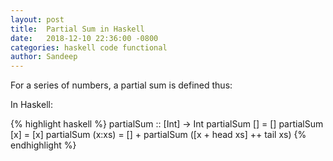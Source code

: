 ```yaml
---
layout: post
title:  Partial Sum in Haskell
date:   2018-12-10 22:36:00 -0800
categories: haskell code functional
author: Sandeep
---
```


For a series of numbers, a partial sum is defined thus:

In Haskell:

{% highlight haskell %}
partialSum :: [Int] -> Int
partialSum [] = []
partialSum [x] = [x]
partialSum (x:xs) = [] + partialSum ([x + head xs] ++ tail xs)
{% endhighlight %}